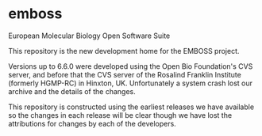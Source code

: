 # emboss
European Molecular Biology Open Software Suite

This repository is the new development home for the EMBOSS project.

Versions up to 6.6.0 were developed using the Open Bio Foundation's
CVS server, and before that the CVS server of the Rosalind Franklin
Institute (formerly HGMP-RC) in Hinxton, UK. Unfortunately a system
crash lost our archive and the details of the changes.

This repository is constructed using the earliest releases we have
available so the changes in each release will be clear though we have
lost the attributions for changes by each of the developers.

